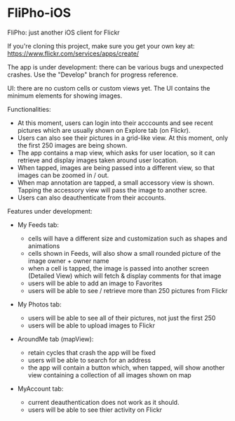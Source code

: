 # FliPho-iOS
FliPho: just another iOS client for Flickr

If you're cloning this project, make sure you get your own key at: https://www.flickr.com/services/apps/create/

The app is under development: there can be various bugs and unexpected crashes.
Use the "Develop" branch for progress reference.

UI: there are no custom cells or custom views yet. The UI contains the minimum elements for showing images.

Functionalities:

- At this moment, users can login into their acccounts and see recent pictures which are usually shown on Explore tab (on Flickr).
- Users can also see their pictures in a grid-like view. At this moment, only the first 250 images are being shown.
- The app contains a map view, which asks for user location, so it can retrieve and display images taken around user location.
- When tapped, images are being passed into a different view, so that images can be zoomed in / out.
- When map annotation are tapped, a small accessory view is shown. Tapping the accessory view will pass the image to another scree.
- Users can also deauthenticate from their accounts.

Features under development:

- My Feeds tab: 
  - cells will have a different size and customization such as shapes and animations
  - cells shown in Feeds, will also show a small rounded picture of the image owner + owner name
  - when a cell is tapped, the image is passed into another screen (Detailed View) which will fetch & display comments for that image
  - users will be able to add an image to Favorites
  - users will be able to see / retrieve more than 250 pictures from Flickr


- My Photos tab:
  - users will be able to see all of their pictures, not just the first 250
  - users will be able to upload images to Flickr
  
- AroundMe tab (mapView):
  - retain cycles that crash the app will be fixed
  - users will be able to search for an address
  - the app will contain a button which, when tapped, will show another view containing a collection of all images shown on map
  
- MyAccount tab:
  - current deauthentication does not work as it should.
  - users will be able to see thier activity on Flickr
  
 
  
